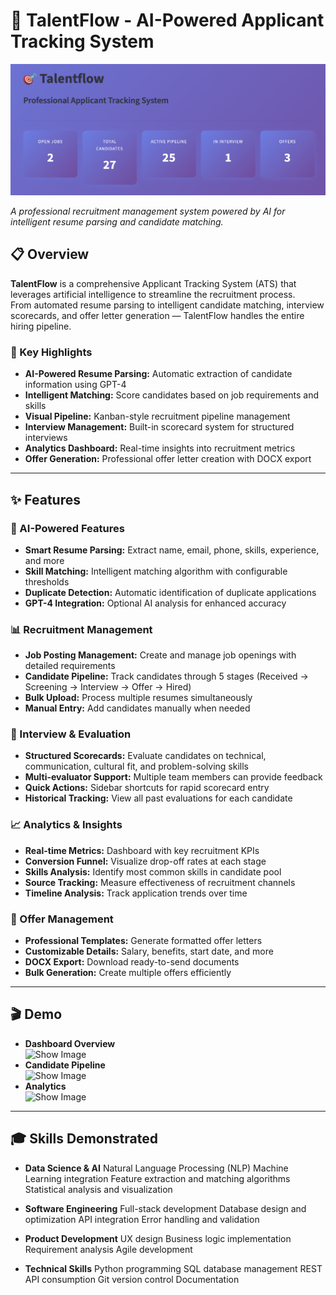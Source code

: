 
# 🎯 TalentFlow - AI-Powered Applicant Tracking System  

![Show Image](assets/tf0.png) 

*A professional recruitment management system powered by AI for intelligent resume parsing and candidate matching.*


## 📋 Overview

**TalentFlow** is a comprehensive Applicant Tracking System (ATS) that leverages artificial intelligence to streamline the recruitment process.  
From automated resume parsing to intelligent candidate matching, interview scorecards, and offer letter generation — TalentFlow handles the entire hiring pipeline.
 
### 🎯 Key Highlights

- **AI-Powered Resume Parsing:** Automatic extraction of candidate information using GPT-4  
- **Intelligent Matching:** Score candidates based on job requirements and skills  
- **Visual Pipeline:** Kanban-style recruitment pipeline management  
- **Interview Management:** Built-in scorecard system for structured interviews  
- **Analytics Dashboard:** Real-time insights into recruitment metrics  
- **Offer Generation:** Professional offer letter creation with DOCX export  

---

## ✨ Features

### 🤖 AI-Powered Features

- **Smart Resume Parsing:** Extract name, email, phone, skills, experience, and more  
- **Skill Matching:** Intelligent matching algorithm with configurable thresholds  
- **Duplicate Detection:** Automatic identification of duplicate applications  
- **GPT-4 Integration:** Optional AI analysis for enhanced accuracy  

### 📊 Recruitment Management

- **Job Posting Management:** Create and manage job openings with detailed requirements  
- **Candidate Pipeline:** Track candidates through 5 stages (Received → Screening → Interview → Offer → Hired)  
- **Bulk Upload:** Process multiple resumes simultaneously  
- **Manual Entry:** Add candidates manually when needed  

### 🎯 Interview & Evaluation

- **Structured Scorecards:** Evaluate candidates on technical, communication, cultural fit, and problem-solving skills  
- **Multi-evaluator Support:** Multiple team members can provide feedback  
- **Quick Actions:** Sidebar shortcuts for rapid scorecard entry  
- **Historical Tracking:** View all past evaluations for each candidate  

### 📈 Analytics & Insights

- **Real-time Metrics:** Dashboard with key recruitment KPIs  
- **Conversion Funnel:** Visualize drop-off rates at each stage  
- **Skills Analysis:** Identify most common skills in candidate pool  
- **Source Tracking:** Measure effectiveness of recruitment channels  
- **Timeline Analysis:** Track application trends over time  

### 📄 Offer Management

- **Professional Templates:** Generate formatted offer letters  
- **Customizable Details:** Salary, benefits, start date, and more  
- **DOCX Export:** Download ready-to-send documents  
- **Bulk Generation:** Create multiple offers efficiently  

---

## 🎬 Demo

- **Dashboard Overview**  
  ![Show Image]()  
- **Candidate Pipeline**  
  ![Show Image]()  
- **Analytics**  
  ![Show Image]()  

---

## 🎓 Skills Demonstrated

- **Data Science & AI**
    Natural Language Processing (NLP)
    Machine Learning integration
    Feature extraction and matching algorithms
    Statistical analysis and visualization

- **Software Engineering**
    Full-stack development
    Database design and optimization
    API integration
    Error handling and validation
    
- **Product Development**
    UX design
    Business logic implementation
    Requirement analysis
    Agile development
    
- **Technical Skills**
    Python programming
    SQL database management
    REST API consumption
    Git version control
    Documentation